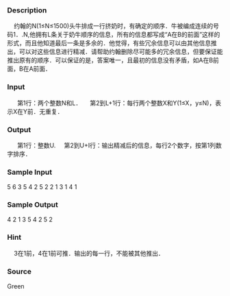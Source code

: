 
### Description
    约翰的N(1≤N≤1500)头牛排成一行挤奶时，有确定的顺序．牛被编成连续的号码1．.N,他拥有L条关于奶牛顺序的信息，所有的信息都写成“A在B的前面”这样的形式，而且他知道最后一条是多余的．他觉得，有些冗余信息可以由其他信息推出，可以对这些信息进行精减．请帮助约翰删除尽可能多的冗余信息，但要保证能推出原有的顺序．可以保证的是，答案唯一，且最初的信息没有矛盾，如A在B前面，B在A前面．
### Input
 
    第1行：两个整数N和L．
    第2到L+1行：每行两个整数X和Y(1≤X，y≤N)，表示X在Y前．无重复．
### Output
 
    第1行：整数U.
    第2到U+I行：输出精减后的信息，每行2个数字，按第1列数字排序．
### Sample Input
5 6
3 5
4 2
5 2
2 1
3 1
4 1
### Sample Output
4
2 1
3 5
4 2
5 2
### Hint
    3在1前，4在1前可推．输出的每一行，不能被其他推出．
### Source
Green